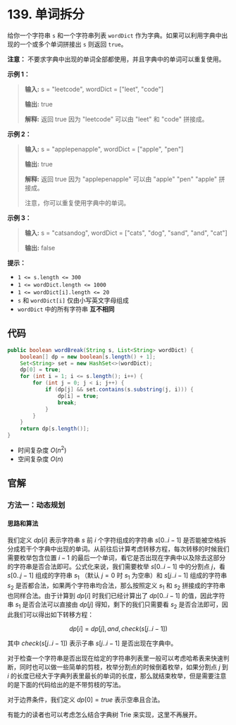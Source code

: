# 139. 单词拆分

给你一个字符串 `s` 和一个字符串列表 `wordDict` 作为字典。如果可以利用字典中出现的一个或多个单词拼接出 `s` 则返回 `true`。

**注意：** 不要求字典中出现的单词全部都使用，并且字典中的单词可以重复使用。

**示例 1：** 

> **输入:**  s = "leetcode", wordDict = \["leet", "code"]
>
> **输出:**  true
>
> **解释:**  返回 true 因为 "leetcode" 可以由 "leet" 和 "code" 拼接成。

**示例 2：** 

> **输入:**  s = "applepenapple", wordDict = \["apple", "pen"]
>
> **输出:**  true
>
> **解释:**  返回 true 因为 "applepenapple" 可以由 "apple" "pen" "apple" 拼接成。
>
>   注意，你可以重复使用字典中的单词。

**示例 3：** 

> **输入:**  s = "catsandog", wordDict = \["cats", "dog", "sand", "and", "cat"]
>
> **输出:**  false

**提示：** 

*   `1 <= s.length <= 300`
*   `1 <= wordDict.length <= 1000`
*   `1 <= wordDict[i].length <= 20`
*   `s` 和 `wordDict[i]` 仅由小写英文字母组成
*   `wordDict` 中的所有字符串 **互不相同**

## 代码

```java
public boolean wordBreak(String s, List<String> wordDict) {
    boolean[] dp = new boolean[s.length() + 1];
    Set<String> set = new HashSet<>(wordDict);
    dp[0] = true;
    for (int i = 1; i <= s.length(); i++) {
        for (int j = 0; j < i; j++) {
            if (dp[j] && set.contains(s.substring(j, i))) {
                dp[i] = true;
                break;
            }
        }
    }
    return dp[s.length()];
}
```

- 时间复杂度 $O(n^2)$
- 空间复杂度 $O(n)$

## 官解

### 方法一：动态规划

#### 思路和算法

我们定义 $dp[i]$ 表示字符串 $s$ 前 $i$ 个字符组成的字符串 $s[0..i-1]$ 是否能被空格拆分成若干个字典中出现的单词。从前往后计算考虑转移方程，每次转移的时候我们需要枚举包含位置 $i-1$ 的最后一个单词，看它是否出现在字典中以及除去这部分的字符串是否合法即可。公式化来说，我们需要枚举 $s[0..i-1]$ 中的分割点 $j$，看 $s[0..j-1]$ 组成的字符串 $s_1$ （默认 $j=0$ 时 $s_1$ 为空串）和 $s[j..i-1]$ 组成的字符串 $s_2$ 是否都合法，如果两个字符串均合法，那么按照定义 $s_1$ 和 $s_2$ 拼接成的字符串也同样合法。由于计算到 $dp[i]$ 时我们已经计算出了 $dp[0..i-1]$ 的值，因此字符串 $s_1$ 是否合法可以直接由 $dp[j]$ 得知，剩下的我们只需要看 $s_2$ 是否合法即可，因此我们可以得出如下转移方程：

$$
dp[i] = dp[j],and,check(s[j..i-1])
$$

其中 $check(s[j.. i-1])$ 表示子串 $s[j.. i-1]$ 是否出现在字典中。

对于检查一个字符串是否出现在给定的字符串列表里一般可以考虑哈希表来快速判断，同时也可以做一些简单的剪枝，枚举分割点的时候倒着枚举，如果分割点 $j$ 到 $i$ 的长度已经大于字典列表里最长的单词的长度，那么就结束枚举，但是需要注意的是下面的代码给出的是不带剪枝的写法。

对于边界条件，我们定义 $dp[0] = true$ 表示空串且合法。

有能力的读者也可以考虑怎么结合字典树 Trie 来实现，这里不再展开。